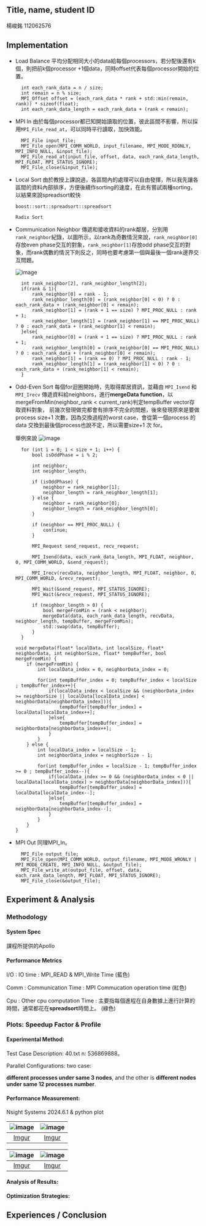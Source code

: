 ## Title, name, student ID
楊峻銘 112062576


## Implementation
* Load Balance
  平均分配相同大小的data給每個processors，若分配後還有k個，則把前k個processor +1個data，同時offset代表每個processor開始的位置。
  ```
    int each_rank_data = n / size;
    int remain = n % size;
    MPI_Offset offset = (each_rank_data * rank + std::min(remain, rank)) * sizeof(float);
    int each_rank_data_length = each_rank_data + (rank < remain);
  ```
* MPI In
  由於每個processor都已知開始讀取的位置，彼此區間不影響，所以採用`MPI_File_read_at`，可以同時平行讀取，加快效能。
  ```
    MPI_File input_file;
    MPI_File_open(MPI_COMM_WORLD, input_filename, MPI_MODE_RDONLY, MPI_INFO_NULL, &input_file);
    MPI_File_read_at(input_file, offset, data, each_rank_data_length, MPI_FLOAT, MPI_STATUS_IGNORE);
    MPI_File_close(&input_file);
  ```
* Local Sort
  由於教授上課說過，各區間內的處理可以自由發揮，所以我先讓各區間的資料內部排序，方便後續作sorting的速度，在此有嘗試兩種sorting，以結果來說spreadsort較快

  
  `boost::sort::spreadsort::spreadsort`

  `Radix Sort`
  
* Communication Neighbor
  傳遞和接收資料的rank鄰居，分別用`rank_neighbor`紀錄，以圖所示，以rank為奇數情況來說，`rank_neighbor[0]`存放even phase交互的對象，`rank_neighbor[1]`存放odd phase交互的對象，而rank偶數的情況下則反之，同時也要考慮第一個與最後一個rank邊界交互問題。
  
  ![image](https://github.com/user-attachments/assets/9705338c-e9a0-4475-904c-61fc37ad6b41)

  ```
    int rank_neighbor[2], rank_neighbor_length[2];
    if(rank & 1){
        rank_neighbor[0] = rank - 1;
        rank_neighbor_length[0] = (rank_neighbor[0] < 0) ? 0 : each_rank_data + (rank_neighbor[0] < remain);
        rank_neighbor[1] = (rank + 1 == size) ? MPI_PROC_NULL : rank + 1;
        rank_neighbor_length[1] = (rank_neighbor[1] == MPI_PROC_NULL) ? 0 : each_rank_data + (rank_neighbor[1] < remain);
    }else{
        rank_neighbor[0] = (rank + 1 == size) ? MPI_PROC_NULL : rank + 1;
        rank_neighbor_length[0] = (rank_neighbor[0] == MPI_PROC_NULL) ? 0 : each_rank_data + (rank_neighbor[0] < remain);
        rank_neighbor[1] = (rank == 0) ? MPI_PROC_NULL : rank - 1;
        rank_neighbor_length[1] = (rank_neighbor[1] < 0) ? 0 : each_rank_data + (rank_neighbor[1] < remain);
    }
  ```
  
* Odd-Even Sort
  每個for迴圈開始時，先取得鄰居資訊，並藉由 `MPI_Isend` 和 `MPI_Irecv` 傳遞資料給neighbors，進行**mergeData function**，以mergeFromMin(neighbor_rank < current_rank)判定tempBuffer vector存取資料對象，
  前幾次發現做完都會有排序不完全的問題，後來發現原來是要做process size+1 次數，因為交換過程的worst case，會從第一個process 的 data 交換到最後個process也說不定，所以需要size+1 次 for。
  
  舉例來說
  ![image](https://github.com/user-attachments/assets/3906a002-8ca0-4944-be8d-215bd650567d)

  ```
    for (int i = 0; i < size + 1; i++) {
        bool isOddPhase = i % 2;

        int neighbor;
        int neighbor_length;

        if (isOddPhase) {
            neighbor = rank_neighbor[1];
            neighbor_length = rank_neighbor_length[1];
        } else {
            neighbor = rank_neighbor[0];
            neighbor_length = rank_neighbor_length[0];
        }

        if (neighbor == MPI_PROC_NULL) {
            continue;
        }

        MPI_Request send_request, recv_request;

        MPI_Isend(data, each_rank_data_length, MPI_FLOAT, neighbor, 0, MPI_COMM_WORLD, &send_request);

        MPI_Irecv(recvData, neighbor_length, MPI_FLOAT, neighbor, 0, MPI_COMM_WORLD, &recv_request);

        MPI_Wait(&send_request, MPI_STATUS_IGNORE);
        MPI_Wait(&recv_request, MPI_STATUS_IGNORE);

        if (neighbor_length > 0) {
            bool mergeFromMin = (rank < neighbor);
            mergeData(data, each_rank_data_length, recvData, neighbor_length, tempBuffer, mergeFromMin);
            std::swap(data, tempBuffer);
        }
    }
  ```
  
  ```
  void mergeData(float* localData, int localSize, float* neighborData, int neighborSize, float* tempBuffer, bool mergeFromMin) {
      if (mergeFromMin) {
          int localData_index = 0, neighborData_index = 0;
  
          for(int tempBuffer_index = 0; tempBuffer_index < localSize ; tempBuffer_index++){
              if(localData_index < localSize && (neighborData_index >= neighborSize || localData[localData_index] < neighborData[neighborData_index])){
                  tempBuffer[tempBuffer_index] = localData[localData_index++];
              }else{
                  tempBuffer[tempBuffer_index] = neighborData[neighborData_index++];
              }
          }
      } else {
          int localData_index = localSize - 1;
          int neighborData_index = neighborSize - 1;
          
          for(int tempBuffer_index = localSize - 1; tempBuffer_index >= 0 ; tempBuffer_index--){
              if(localData_index >= 0 && (neighborData_index < 0 || localData[localData_index] > neighborData[neighborData_index])){
                  tempBuffer[tempBuffer_index] = localData[localData_index--];
              }else{
                  tempBuffer[tempBuffer_index] = neighborData[neighborData_index--];
              }
          }
      }
  }
  ```


* MPI Out
  同理MPI_In。
  ```
    MPI_File output_file;
    MPI_File_open(MPI_COMM_WORLD, output_filename, MPI_MODE_WRONLY | MPI_MODE_CREATE, MPI_INFO_NULL, &output_file);
    MPI_File_write_at(output_file, offset, data, each_rank_data_length, MPI_FLOAT, MPI_STATUS_IGNORE);
    MPI_File_close(&output_file);
  ```


## Experiment & Analysis
### Methodology
#### System Spec
課程所提供的Apollo
#### Performance Metrics
I/O : IO time : MPI_READ & MPI_Write Time (藍色)  

Comm : Communication Time : MPI Commucation operation time (紅色)  

Cpu : Other cpu computation Time : 主要指每個進程在自身數據上進行計算的時間，通常都花在**spreadsort**時間上。 (綠色)  

### Plots: Speedup Factor & Profile
#### Experimental Method:
Test Case Description:  40.txt n: 536869888。  

Parallel Configurations: two case:  

**different processes under same 3 nodes**, and the other is **different nodes under same 12 processes number**.  

#### Performance Measurement:
Nsight Systems 2024.6.1 & python plot

| ![image](https://github.com/user-attachments/assets/963e39a0-2aa9-474c-a40a-a0dd66546eaa) | ![image](https://github.com/user-attachments/assets/e5165d3e-7685-4bff-bcbc-7b6e43677374)| 
|:-------------------------------------------------:|:--------------------------------------------------------------:|
| [Imgur](https://imgur.com/cniBUiA)                  | [Imgur](https://imgur.com/eJdlEpD)                      | 


| ![image](https://github.com/user-attachments/assets/d7ad3785-4b01-4202-923f-e570b0fc6dda) | ![image](https://github.com/user-attachments/assets/696cbbb2-b243-4a68-9961-923004367a4d)| 
|:-------------------------------------------------:|:--------------------------------------------------------------:|
| [Imgur](https://imgur.com/dvJk4pr)                 | [Imgur](https://imgur.com/DgkGBY0)                      | 

#### Analysis of Results:
#### Optimization Strategies:


## Experiences / Conclusion
